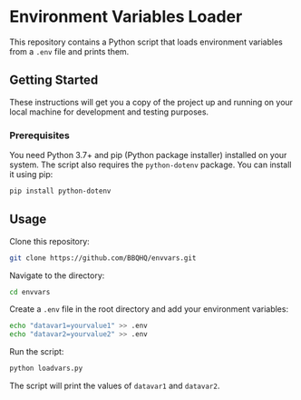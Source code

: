 # Environment Variables Loader

This repository contains a Python script that loads environment variables from a `.env` file and prints them.

## Getting Started

These instructions will get you a copy of the project up and running on your local machine for development and testing purposes.

### Prerequisites

You need Python 3.7+ and pip (Python package installer) installed on your system. The script also requires the `python-dotenv` package. You can install it using pip:

```bash
pip install python-dotenv
```

## Usage
Clone this repository:
```bash
git clone https://github.com/BBQHQ/envvars.git
```
Navigate to the directory:
```bash
cd envvars
```
Create a `.env` file in the root directory and add your environment variables:
```bash
echo "datavar1=yourvalue1" >> .env
echo "datavar2=yourvalue2" >> .env
```
Run the script:
```bash
python loadvars.py
```
The script will print the values of `datavar1` and `datavar2`.
